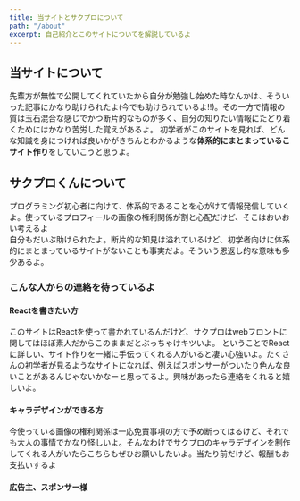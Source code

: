 ```yaml
---
title: 当サイトとサクプロについて
path: "/about"
excerpt: 自己紹介とこのサイトについてを解説しているよ
---
```

## 当サイトについて
先輩方が無性で公開してくれていたから自分が勉強し始めた時なんかは、そういった記事にかなり助けられたよ(今でも助けられているよ!!)。その一方で情報の質は玉石混合な感じでかつ断片的なものが多く、自分の知りたい情報にたどり着くためにはかなり苦労した覚えがあるよ。
初学者がこのサイトを見れば、どんな知識を身につければ良いかがきちんとわかるような**体系的にまとまっているこサイト作り**をしていこうと思うよ。

## サクプロくんについて

プログラミング初心者に向けて、体系的であることを心がけて情報発信していくよ。使っているプロフィールの画像の権利関係が割と心配だけど、そこはおいおい考えるよ<br>
自分もだいぶ助けられたよ。断片的な知見は溢れているけど、初学者向けに体系的にまとまっているサイトがないことも事実だよ。そういう恩返し的な意味も多少あるよ。


### こんな人からの連絡を待っているよ
#### Reactを書きたい方
このサイトはReactを使って書かれているんだけど、サクプロはwebフロントに関してはほぼ素人だからこのままだとぶっちゃけキツいよ。
ということでReactに詳しい、サイト作りを一緒に手伝ってくれる人がいると凄い心強いよ。たくさんの初学者が見るようなサイトになれば、例えばスポンサーがついたり色んな良いことがあるんじゃないかなーと思ってるよ。興味があったら連絡をくれると嬉しいよ。

#### キャラデザインができる方
今使っている画像の権利関係は一応免責事項の方で予め断ってはるけど、それでも大人の事情でかなり怪しいよ。そんなわけでサクプロのキャラデザインを制作してくれる人がいたらこちらもぜひお願いしたいよ。当たり前だけど、報酬もお支払いするよ

#### 広告主、スポンサー様

